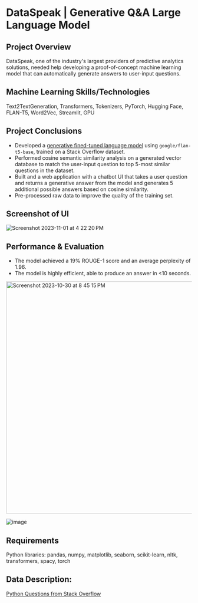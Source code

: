 # DataSpeak | Generative Q&A Large Language Model
## Project Overview
DataSpeak, one of the industry's largest providers of predictive analytics solutions, needed help developing a proof-of-concept machine learning model that can automatically generate answers to user-input questions.

## Machine Learning Skills/Technologies
Text2TextGeneration, Transformers, Tokenizers, PyTorch, Hugging Face, FLAN-T5, Word2Vec, Streamlit, GPU 

## Project Conclusions
- Developed a [generative fined-tuned language model](https://huggingface.co/lmalarky/flan-t5-base-finetuned-python_qa) using `google/flan-t5-base`, trained on a Stack Overflow dataset.
- Performed cosine semantic similarity analysis on a generated vector database to match the user-input question to top 5-most similar questions in the dataset.
- Built and a web application with a chatbot UI that takes a user question and returns a generative answer from the model and generates 5 additional possible answers based on cosine similarity.
- Pre-processed raw data to improve the quality of the training set.

## Screenshot of UI
![Screenshot 2023-11-01 at 4 22 20 PM](https://github.com/laceymalarky/nlp_question_answer/assets/97048468/d9656ec0-d0ad-4b78-ab85-b9c66bf527c1)

## Performance & Evaluation
- The model achieved a 19% ROUGE-1 score and an average perplexity of 1.96.
- The model is highly efficient, able to produce an answer in <10 seconds.
<img width="630" alt="Screenshot 2023-10-30 at 8 45 15 PM" src="https://github.com/laceymalarky/nlp_question_answer/assets/97048468/bc380430-48af-44fb-969f-198ba69053ba">

![image](https://github.com/laceymalarky/nlp_question_answer/assets/97048468/c6694fae-240a-49b1-b5e4-1a41b38d715e)

## Requirements
Python libraries: pandas, numpy, matplotlib, seaborn, scikit-learn, nltk, transformers, spacy, torch

## Data Description:
[Python Questions from Stack Overflow](https://www.kaggle.com/datasets/stackoverflow/pythonquestions)
